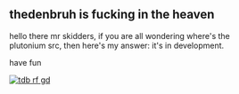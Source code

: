 thedenbruh is fucking in the heaven
--
hello there mr skidders, if you are all wondering where's the<br>
plutonium src, then here's my answer: it's in development.<br>

have fun 

[![tdb rf gd](https://github.com/thedenbruh/thedenbruh/assets/93427072/76b29159-3882-4c72-89c6-d16acba30c57)](http://mtndew417.serv00.net/)
